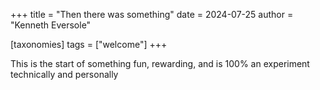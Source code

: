 +++
title = "Then there was something"
date = 2024-07-25
author = "Kenneth Eversole"

[taxonomies]
tags = ["welcome"]
+++





This is the start of something fun, rewarding, and is 100% an experiment technically and personally


